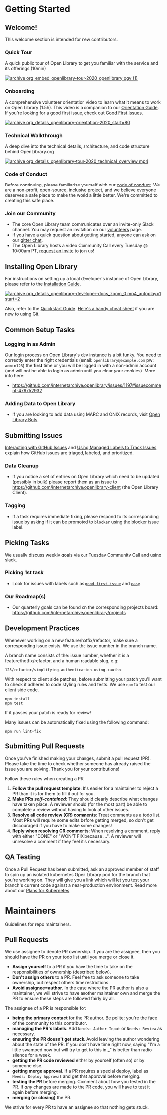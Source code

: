 # Getting Started

## Welcome!
This welcome section is intended for new contributors.

### Quick Tour

A quick public tour of Open Library to get you familiar with the service and its offerings (10min)

[![archive org_embed_openlibrary-tour-2020_openlibrary ogv (1)](https://user-images.githubusercontent.com/978325/91348906-55940d00-e799-11ea-83b9-17cd4d99642b.png)](https://archive.org/embed/openlibrary-tour-2020/openlibrary.ogv)

### Onboarding

A comprehensive volunteer orientation video to learn what it means to work on Open Library (1.5h). This video is a companion to our [Orientation Guide](https://docs.google.com/document/d/1fkTDqYFx2asuMWwSIDQRHJlnu-AGWpMrDDd9o5z8Cik/edit#).
If you're looking for a good first issue, check out [Good First Issues](https://github.com/internetarchive/openlibrary/issues?q=is%3Aissue+is%3Aopen+label%3A%22Good+First+Issue%22).

[![archive org_details_openlibrary-orientation-2020_start=80](https://user-images.githubusercontent.com/978325/91350387-78272580-e79b-11ea-9e26-85cfd1d38fe1.png)](https://archive.org/details/openlibrary-orientation-2020?start=80)

### Technical Walkthrough

A deep dive into the technical details, architecture, and code structure behind OpenLibrary.org

[![archive org_details_openlibrary-tour-2020_technical_overview mp4](https://user-images.githubusercontent.com/978325/91350097-11097100-e79b-11ea-87bd-ca9724d5e43c.png)](https://archive.org/details/openlibrary-tour-2020/technical_overview.mp4)

### Code of Conduct

Before continuing, please familiarize yourself with our [code of conduct](https://github.com/internetarchive/openlibrary/blob/master/CODE_OF_CONDUCT.md).
We are a non-profit, open-source, inclusive project, and we believe everyone deserves a safe place to make the world a little better. We're committed to creating this safe place.

### Join our Community

* The core Open Library team communicates over an invite-only Slack channel. You may request an invitation on our [volunteers](https://openlibrary.org/volunteer) page.
* If you have a quick question about getting started, anyone can ask on our [gitter chat](https://gitter.im/theopenlibrary/Lobby).
* The Open Library hosts a video Community Call every Tuesday @ 10:00am PT, [request an invite](https://openlibrary.org/volunteer) to join us!

## Installing Open Library
For instructions on setting up a local developer's instance of Open Library, please refer to the [Installation Guide](https://github.com/internetarchive/openlibrary#installation).

[![archive org_details_openlibrary-developer-docs_zoom_0 mp4_autoplay=1 start=2](https://user-images.githubusercontent.com/978325/91351305-ef10ee00-e79c-11ea-9bfb-c2733696ec58.png)](https://archive.org/details/openlibrary-developer-docs/zoom_0.mp4)


Also, refer to the [Quickstart Guide](https://github.com/internetarchive/openlibrary/wiki/Getting-Started).
[Here's a handy cheat sheet](https://github.com/internetarchive/openlibrary/wiki/Git-Cheat-Sheet) if you are new to using Git.

## Common Setup Tasks

### Logging in as Admin
Our login process on Open Library's dev instance is a bit funky. You need to correctly enter the right credentials (email: `openlibrary@example.com` pw: `admin123`) the **first** time or you will be logged in with a non-admin account (and will not be able to login as admin until you clear your cookies). More info here:
- https://github.com/internetarchive/openlibrary/issues/1197#issuecomment-479752932

### Adding Data to Open Library
- If you are looking to add data using MARC and ONIX records, visit [Open Library Bots](https://github.com/internetarchive/openlibrary-bots).

## Submitting Issues

[Interacting with GitHub Issues](https://github.com/internetarchive/openlibrary/wiki/Interacting-with-GitHub-Issues) and [Using Managed Labels to Track Issues](https://github.com/internetarchive/openlibrary/wiki/Using-Managed-Labels-to-Track-Issues) explain how GitHub issues are triaged, labeled, and prioritized.

### Data Cleanup
- If you notice a set of entries on Open Library which need to be updated (possibly in bulk) please report them as an issue to https://github.com/internetarchive/openlibrary-client (the Open Library Client).

### Tagging
- If a task requires immediate fixing, please respond to its corresponding issue by asking if it can be promoted to [`blocker`](https://github.com/internetarchive/openlibrary/issues?q=is%3Aopen+is%3Aissue+label%3Ablocker) using the blocker issue label.

## Picking Tasks
We usually discuss weekly goals via our Tuesday Community Call and using slack.

### Picking 1st task
- Look for issues with labels such as [`good first issue`](https://github.com/internetarchive/openlibrary/issues?q=is%3Aopen+is%3Aissue+label%3A%22good+first+issue%22) and [`easy`](https://github.com/internetarchive/openlibrary/issues?utf8=%E2%9C%93&q=is%3Aopen+is%3Aissue+label%3Aeasy)

### Our Roadmap(s)
- Our quarterly goals can be found on the corresponding projects board: https://github.com/internetarchive/openlibrary/projects

## Development Practices

Whenever working on a new feature/hotfix/refactor, make sure a corresponding issue exists.
We use the issue number in the branch name.

A branch name consists of the: issue number, whether it is a feature/hotfix/refactor, and a human readable slug, e.g:

```
123/refactor/simplifying-authentication-using-xauthn
```

With respect to client side patches, before submitting your patch you'll want to check it adheres to code styling rules and tests. We use `npm` to test our client side code.

```
npm install
npm test
```

If it passes your patch is ready for review!

Many issues can be automatically fixed using the following command:

```
npm run lint-fix
```

## Submitting Pull Requests

Once you've finished making your changes, submit a pull request (PR). Please take the time to check whether someone has already raised the issue you are solving. Thank you for your contributions!

Follow these rules when creating a PR:

1. **Follow the pull request template**: It's easier for a maintainer to reject a PR than it is for them to fill it out for you.
2. **Make PRs _self-contained_**: They should clearly describe what changes have taken place. A reviewer should (for the most part) be able to complete a review without having to look at other issues.
3. **Resolve all code review (CR) comments**: Treat comments as a todo list. Most PRs will require some edits before getting merged, so don't get discouraged if you have to make some changes!
4. **Reply when resolving CR comments**: When resolving a comment, reply with either "DONE" or "WON'T FIX because ...". A reviewer will unresolve a comment if they feel it's necessary.

## QA Testing

Once a Pull Request has been submitted, ask an approved member of staff to spin up an isolated kubernetes Open Library pod for the branch that you're working on.
They will give you a link which will let you test your branch's current code against a near-production environment.
Read more about our [Plans for Kubernetes](https://github.com/internetarchive/openlibrary/wiki/Kubernetes)

# Maintainers

Guidelines for repo maintainers.

## Pull Requests

We use assignee to denote PR ownership. If you are the assignee, then you should have the PR on your todo list until you merge or close it.
- **Assign yourself** to a PR if you have the time to take on the responsibilities of ownership (described below).
- **Don't assign others** to a PR. Feel free to ask someone to take ownership, but respect others time restrictions.
- **Avoid assignee=author**. In the case where the PR author is also a maintainer, we will strive to have another maintainer own and merge the PR to ensure these steps are followed fairly by all.

The assignee of a PR is responsible for:
- **being the primary contact** for the PR author. Be polite; you're the face of the community to this contributor.
- **managing the PR's labels**. Add `Needs: Author Input` or `Needs: Review` as necessary.
- **ensuring the PR doesn't get stuck**. Avoid leaving the author wondering about the state of the PR. If you don't have time right now, saying "I'm a little swamped now but will try to get to this in \_" is better than radio silence for a week.
- **getting the PR code reviewed** either by yourself (often so) or by someone else.
- **getting merge approval**. If a PR requires a special deploy, label as `Needs: Deploy Approval` and get that approval before merging.
- **testing the PR** before merging. Comment about how you tested in the PR. If _any_ changes are made to the PR code, you will have to test it again before merging.
- **merging (or closing)** the PR.

We strive for every PR to have an assignee so that nothing gets stuck.

